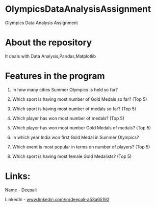 # OlympicsDataAnalysisAssignment
Olympics Data Analysis Assignment

# About the repository
It deals with Data Analysis,Pandas,Matplotlib

# Features in the program
1. In how many cities Summer Olympics is held so far?

2. Which sport is having most number of Gold Medals so far? (Top 5)

3. Which sport is having most number of medals so far? (Top 5)

4. Which player has won most number of medals? (Top 5)

5. Which player has won most number Gold Medals of medals? (Top 5)

6. In which year India won first Gold Medal in Summer Olympics?

7. Which event is most popular in terms on number of players? (Top 5)

8. Which sport is having most female Gold Medalists? (Top 5)

# Links:
Name - Deepali

LinkedIn - www.linkedin.com/in/deepali-a53a65192

